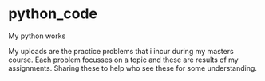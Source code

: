 # python_code
My python works

My uploads are the practice problems that i incur during my masters course. Each problem focusses on a topic and these are results of my assignments. Sharing these to help who see these for some understanding.
